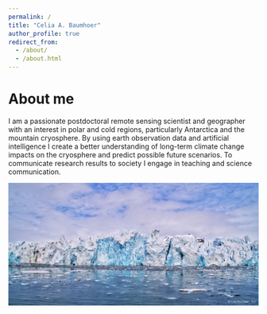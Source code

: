 ```yaml
---
permalink: /
title: "Celia A. Baumhoer"
author_profile: true
redirect_from: 
  - /about/
  - /about.html
---
```





About me
======
I am a passionate postdoctoral remote sensing scientist and geographer with an interest in polar and cold regions, particularly Antarctica and the mountain cryosphere. By using earth observation data and artificial intelligence I create a better understanding of long-term climate change impacts on the cryosphere and predict possible future scenarios. To communicate research results to society I engage in teaching and science communication.


![Glacier](/images/Tunabreen-small.png)